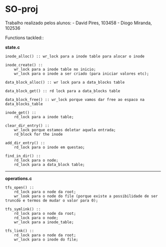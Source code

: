 # SO-proj

Trabalho realizado pelos alunos:
    -   David Pires, 103458
    -   Diogo Miranda, 102536


Functions tackled::

__state.c__

    inode_alloc() :: wr_lock para a inode table para alocar o inode

    inode_create() :: 
        wr_lock para a inode table no inicio;
        wr_lock para o inode a ser criado (para iniciar valores etc);
    
    data_block_alloc() :: wr lock para a data_blocks table

    data_block_get() :: rd lock para a data_blocks table

    data_block_free() :: wr_lock porque vamos dar free ao espaco na data_blocks_table

    inode_get() ::
        rd_lock para a inode table;

    clear_dir_entry() ::
        wr_lock porque estamos deletar aquela entrada;
        rd_block for the inode

    add_dir_entry() ::
        rd_lock para o inode em questao;

    find_in_dir() ::
        rd_lock para o node;
        rd_lock para a data_block table;

------------------

__operations.c__

    tfs_open() ::
        rd_lock para o node da root;
        wr_look para o node do file (porque existe a possibilidade de ser truncdo e termos de mudar o valor para 0);  

    tfs_symlink() ::
        rd_lock para o node da root;
        rd_lock para o node;
        wr_lock para a inode_table; 

    tfs_link() ::
        rd_lock para o node da root;
        wr_lock para o inode do file;

     
